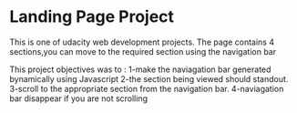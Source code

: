# Landing Page Project
This is one of udacity web development projects.
The page contains 4 sections,you can move to the required section using the navigation bar



This project objectives was to :
1-make the naviagation bar generated bynamically using Javascript
2-the section being viewed should standout.
3-scroll to the appropriate section from the navigation bar.
4-naviagation bar disappear if you are not scrolling
